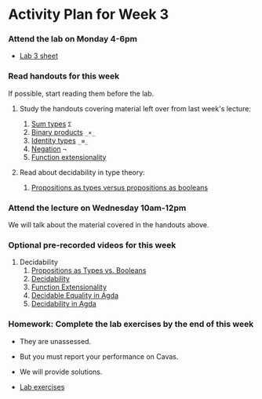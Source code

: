 # Activity Plan for Week 3

### Attend the lab on Monday 4-6pm
 * [Lab 3 sheet](/files/LectureNotes/files/exercises/lab3.lagda.md)

### Read handouts for this week

If possible, start reading them before the lab.

 1. Study the handouts covering material left over from last week's lecture:
    1. [Sum types](/files/LectureNotes/files/sums.lagda.md) `Σ`
    1. [Binary products](/files/LectureNotes/files/binary-products.lagda.md) `_×_`
    1. [Identity types](/files/LectureNotes/files/identity-type.lagda.md) `_≡_`
    1. [Negation](/files/LectureNotes/files/negation.lagda.md) `¬`
    1. [Function extensionality](/files/LectureNotes/files/function-extensionality.lagda.md)

 1. Read about decidability in type theory:
	1. [Propositions as types versus propositions as booleans](/files/LectureNotes/files/decidability.lagda.md)

### Attend the lecture on Wednesday 10am-12pm

  We will talk about the material covered in the handouts above.

### Optional pre-recorded videos for this week

  1. Decidability
      1. [Propositions as Types vs. Booleans](https://bham.cloud.panopto.eu/Panopto/Pages/Viewer.aspx?id=1c10a972-0483-4528-847b-af9e0106638f)
	  1. [Decidability](https://bham.cloud.panopto.eu/Panopto/Pages/Viewer.aspx?id=c6ebe46a-4b9c-49fb-924f-af9e010663c2)
	  1. [Function Extensionality](https://bham.cloud.panopto.eu/Panopto/Pages/Viewer.aspx?id=2833f207-45b0-4386-8e61-af9e01065cd0)
	  1. [Decidable Equality in Agda](https://bham.cloud.panopto.eu/Panopto/Pages/Viewer.aspx?id=5b1940b5-d294-4efa-9471-af9e01066574)
	  1. [Decidability in Agda](https://bham.cloud.panopto.eu/Panopto/Pages/Viewer.aspx?id=49d74691-d9da-48fe-8dfa-af9e01065f4d)

### Homework: Complete the lab exercises by the end of this week

 * They are unassessed.

 * But you must report your performance on Cavas.

 * We will provide solutions.

 * [Lab exercises](/files/LectureNotes/files/exercises/lab3.lagda.md)
